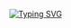 [![Typing SVG](https://readme-typing-svg.demolab.com?font=Fira+Code&weight=900&size=30&pause=1000&color=030303&background=C1DCE8&center=true&vCenter=true&random=false&width=900&lines=%E3%81%93%E3%82%93%E3%81%AB%E3%81%A1%E3%81%AF)](https://git.io/typing-svg)

<!--
**yoongtaufoo/yoongtaufoo** is a ✨ _special_ ✨ repository because its `README.md` (this file) appears on your GitHub profile.

Here are some ideas to get you started:

- 🔭 I’m currently working on ...
- 🌱 I’m currently learning ...
- 👯 I’m looking to collaborate on ...
- 🤔 I’m looking for help with ...
- 💬 Ask me about ...
- 📫 How to reach me: ...
- 😄 Pronouns: ...
- ⚡ Fun fact: ...
-->
